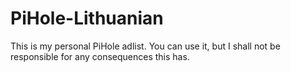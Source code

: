 # PiHole-Lithuanian

This is my personal PiHole adlist. You can use it, but I shall not be responsible for any consequences this has.
